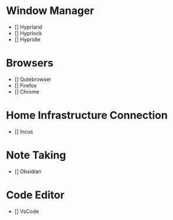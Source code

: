 # Window Manager
- [] Hyprland
- [] Hyprlock
- [] Hypridle

# Browsers
- [] Qutebrowser
- [] Firefox
- [] Chrome

# Home Infrastructure Connection 
- [] Incus

# Note Taking 
- [] Obsidian

# Code Editor
- [] VsCode
